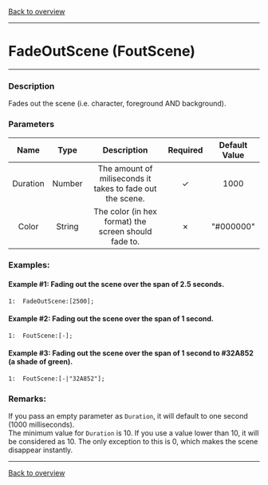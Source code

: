 [Back to overview](index.md)

---
# FadeOutScene  (FoutScene)
---
### Description
Fades out the scene (i.e. character, foreground AND background).

### Parameters

|Name|Type|Description|Required|Default Value|
|:---:|:---:|:---:|:---:|:---:|
|Duration|Number|The amount of miliseconds it takes to fade out the scene.|✓|1000|
|Color|String|The color (in hex format) the screen should fade to.|✗|"#000000"|

### Examples:
#### Example #1: Fading out the scene over the span of 2.5 seconds.
```
1:  FadeOutScene:[2500];
```

#### Example #2: Fading out the scene over the span of 1 second.
```
1:  FoutScene:[-];
```

#### Example #3: Fading out the scene over the span of 1 second to #32A852 (a shade of green).
```
1:  FoutScene:[-|"32A852"];
```

### Remarks:
If you pass an empty parameter as `Duration`, it will default to one second (1000 milliseconds).  
The minimum value for `Duration` is 10. If you use a value lower than 10, it will be considered as 10. The only exception to this is 0, which makes the scene disappear instantly.

---
[Back to overview](index.md)
